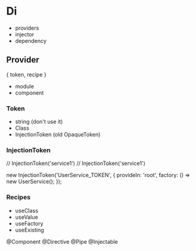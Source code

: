 # Di

- providers
- injector
- dependency

## Provider

{ token, recipe }

- module
- component

### Token

- string (don't use it)
- Class
- InjectionToken (old OpaqueToken)

### InjectionToken

// InjectionToken('service1')
// InjectionToken('service1')

new InjectionToken<UserService>('UserService_TOKEN', {
    provideIn: 'root',
    factory: () => new UserService();
});


### Recipes

- useClass
- useValue
- useFactory
- useExisting


@Component
@Directive
@Pipe
@Injectable


